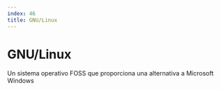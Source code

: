 ```yaml
---
index: 46
title: GNU/Linux
---
```

# GNU/Linux

Un sistema operativo FOSS que proporciona una alternativa a Microsoft Windows